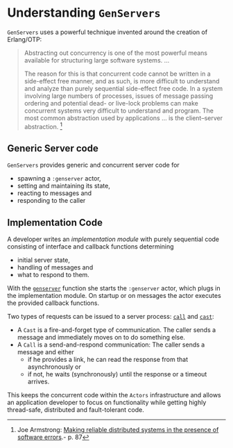 # Understanding `GenServers`

`GenServers` uses a powerful technique invented around the creation of Erlang/OTP:

> Abstracting out concurrency is one of the most powerful means available for structuring large software systems. ...
> 
> The reason for this is that concurrent code cannot be written in a side-effect free manner, and as such, is more difficult to understand and analyze than purely sequential side-effect free code. In a system involving large numbers of processes, issues of message passing ordering and potential dead- or live-lock problems can make concurrent systems very difficult to understand and program. The most common abstraction used by applications ... is the client–server abstraction. [^1]

## Generic Server code

`GenServers` provides generic and concurrent server code for

- spawning a `:genserver` actor,
- setting and maintaining its state,
- reacting to messages and
- responding to the caller

## Implementation Code

A developer writes an *implementation module* with purely sequential code consisting of interface and
callback functions determining 

- initial server state,
- handling of messages and
- what to respond to them.

With the [`genserver`](@ref) function she starts the `:genserver` actor, which plugs in the implementation module. On startup or on messages the actor executes the provided callback functions.

Two types of requests can be issued to a server process: [`call`](https://juliaactors.github.io/Actors.jl/dev/api/#Actors.call) and [`cast`](https://juliaactors.github.io/Actors.jl/dev/api/#Actors.cast):

- A `Cast` is a fire-and-forget type of communication. The caller sends a message and immediately moves on to do something else.
- A `Call` is a send-and-respond communication: The caller sends a message and either
    - if he provides a link, he can read the response from that asynchronously or
    - if not, he waits (synchronously) until the response or a timeout arrives.

This keeps the concurrent code within the `Actors` infrastructure and allows an application developer to focus on functionality while getting highly thread-safe, distributed and fault-tolerant code.

[^1]: Joe Armstrong: [Making reliable distributed systems in the presence of software errors](https://erlang.org/download/armstrong_thesis_2003.pdf).- p. 87
